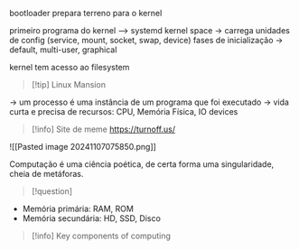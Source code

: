 bootloader prepara terreno para o kernel

primeiro programa do kernel --> systemd
kernel space -> carrega unidades de config (service, mount, socket, swap, device)
fases de inicialização -> default, multi-user, graphical

kernel tem acesso ao filesystem

> [!tip] Linux Mansion

-> um processo é uma instância de um programa que foi executado
-> vida curta e precisa de recursos: CPU, Memória Física, IO devices

> [!info] Site de meme https://turnoff.us/


![[Pasted image 20241107075850.png]]

Computação é uma ciência poética, de certa forma uma singularidade, cheia de metáforas.

> [!question]
- Memória primária: RAM, ROM
- Memória secundária: HD, SSD, Disco

> [!info] Key components of computing


